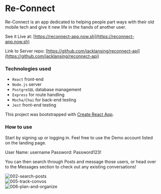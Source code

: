 # Re-Connect

Re-Connect is an app dedicated to helping people part ways with their old mobile tech and give it new life in the hands of another user.

See it Live at: [https://reconnect-app.now.sh](https://reconnect-app.now.sh)

Link to Server repo: [https://github.com/jacklansing/reconnect-api](https://github.com/jacklansing/reconnect-api)

### Technologies used

- `React` front-end
- `Node.js` server
- `PostgreSQL` database management
- `Express` for route handling
- `Mocha/Chai` for back-end testing
- `Jest` front-end testing

This project was bootstrapped with [Create React App](https://github.com/facebook/create-react-app).

### How to use

Start by signing up or logging in. Feel free to use the Demo account listed on the
landing page.

User Name: username
Password: Password123!

You can then search through Posts and message those users, or head over to the Messages section to check out any existing conversations!

![002-search-posts](https://user-images.githubusercontent.com/58494268/80142866-e0f65b00-8579-11ea-9a40-a0d697e2dc0b.PNG)\
![005-track-convos](https://user-images.githubusercontent.com/58494268/80142402-12baf200-8579-11ea-8743-372903974c44.PNG)\
![006-plan-and-organize](https://user-images.githubusercontent.com/58494268/80142403-12baf200-8579-11ea-9095-6fd0996e3e9c.PNG)

